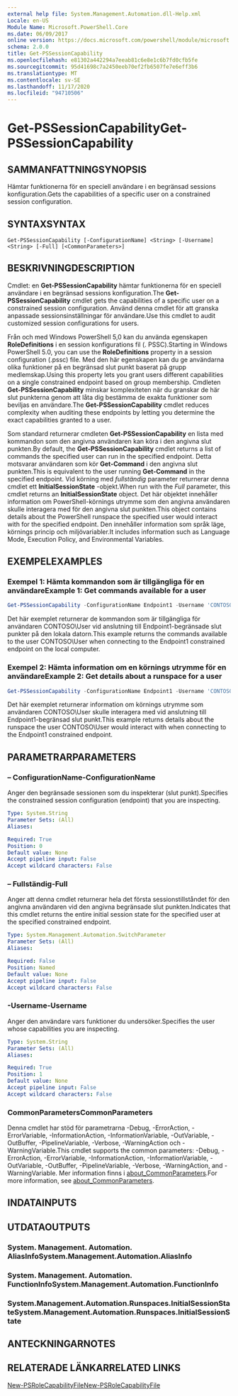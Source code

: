 ```yaml
---
external help file: System.Management.Automation.dll-Help.xml
Locale: en-US
Module Name: Microsoft.PowerShell.Core
ms.date: 06/09/2017
online version: https://docs.microsoft.com/powershell/module/microsoft.powershell.core/get-pssessioncapability?view=powershell-7.2&WT.mc_id=ps-gethelp
schema: 2.0.0
title: Get-PSSessionCapability
ms.openlocfilehash: e81302a442294a7eeab81c6e8e1c6b7fd0cfb5fe
ms.sourcegitcommit: 95d41698c7a2450eeb70ef2fb6507fe7e6eff3b6
ms.translationtype: MT
ms.contentlocale: sv-SE
ms.lasthandoff: 11/17/2020
ms.locfileid: "94710506"
---
```

# <span data-ttu-id="899cc-102">Get-PSSessionCapability</span><span class="sxs-lookup"><span data-stu-id="899cc-102">Get-PSSessionCapability</span></span>

## <span data-ttu-id="899cc-103">SAMMANFATTNING</span><span class="sxs-lookup"><span data-stu-id="899cc-103">SYNOPSIS</span></span>
<span data-ttu-id="899cc-104">Hämtar funktionerna för en speciell användare i en begränsad sessions konfiguration.</span><span class="sxs-lookup"><span data-stu-id="899cc-104">Gets the capabilities of a specific user on a constrained session configuration.</span></span>

## <span data-ttu-id="899cc-105">SYNTAX</span><span class="sxs-lookup"><span data-stu-id="899cc-105">SYNTAX</span></span>

```
Get-PSSessionCapability [-ConfigurationName] <String> [-Username] <String> [-Full] [<CommonParameters>]
```

## <span data-ttu-id="899cc-106">BESKRIVNING</span><span class="sxs-lookup"><span data-stu-id="899cc-106">DESCRIPTION</span></span>

<span data-ttu-id="899cc-107">Cmdlet: en **Get-PSSessionCapability** hämtar funktionerna för en speciell användare i en begränsad sessions konfiguration.</span><span class="sxs-lookup"><span data-stu-id="899cc-107">The **Get-PSSessionCapability** cmdlet gets the capabilities of a specific user on a constrained session configuration.</span></span>
<span data-ttu-id="899cc-108">Använd denna cmdlet för att granska anpassade sessionsinställningar för användare.</span><span class="sxs-lookup"><span data-stu-id="899cc-108">Use this cmdlet to audit customized session configurations for users.</span></span>

<span data-ttu-id="899cc-109">Från och med Windows PowerShell 5,0 kan du använda egenskapen **RoleDefinitions** i en session konfigurations fil (. PSSC).</span><span class="sxs-lookup"><span data-stu-id="899cc-109">Starting in Windows PowerShell 5.0, you can use the **RoleDefinitions** property in a session configuration (.pssc) file.</span></span>
<span data-ttu-id="899cc-110">Med den här egenskapen kan du ge användarna olika funktioner på en begränsad slut punkt baserat på grupp medlemskap.</span><span class="sxs-lookup"><span data-stu-id="899cc-110">Using this property lets you grant users different capabilities on a single constrained endpoint based on group membership.</span></span>
<span data-ttu-id="899cc-111">Cmdleten **Get-PSSessionCapability** minskar komplexiteten när du granskar de här slut punkterna genom att låta dig bestämma de exakta funktioner som beviljas en användare.</span><span class="sxs-lookup"><span data-stu-id="899cc-111">The **Get-PSSessionCapability** cmdlet reduces complexity when auditing these endpoints by letting you determine the exact capabilities granted to a user.</span></span>

<span data-ttu-id="899cc-112">Som standard returnerar cmdleten **Get-PSSessionCapability** en lista med kommandon som den angivna användaren kan köra i den angivna slut punkten.</span><span class="sxs-lookup"><span data-stu-id="899cc-112">By default, the **Get-PSSessionCapability** cmdlet returns a list of commands the specified user can run in the specified endpoint.</span></span>
<span data-ttu-id="899cc-113">Detta motsvarar användaren som kör **Get-Command** i den angivna slut punkten.</span><span class="sxs-lookup"><span data-stu-id="899cc-113">This is equivalent to the user running **Get-Command** in the specified endpoint.</span></span>
<span data-ttu-id="899cc-114">Vid körning med *fullständig* parameter returnerar denna cmdlet ett **InitialSessionState** -objekt.</span><span class="sxs-lookup"><span data-stu-id="899cc-114">When run with the *Full* parameter, this cmdlet returns an **InitialSessionState** object.</span></span>
<span data-ttu-id="899cc-115">Det här objektet innehåller information om PowerShell-körnings utrymme som den angivna användaren skulle interagera med för den angivna slut punkten.</span><span class="sxs-lookup"><span data-stu-id="899cc-115">This object contains details about the PowerShell runspace the specified user would interact with for the specified endpoint.</span></span>
<span data-ttu-id="899cc-116">Den innehåller information som språk läge, körnings princip och miljövariabler.</span><span class="sxs-lookup"><span data-stu-id="899cc-116">It includes information such as Language Mode, Execution Policy, and Environmental Variables.</span></span>

## <span data-ttu-id="899cc-117">EXEMPEL</span><span class="sxs-lookup"><span data-stu-id="899cc-117">EXAMPLES</span></span>

### <span data-ttu-id="899cc-118">Exempel 1: Hämta kommandon som är tillgängliga för en användare</span><span class="sxs-lookup"><span data-stu-id="899cc-118">Example 1: Get commands available for a user</span></span>

```powershell
Get-PSSessionCapability -ConfigurationName Endpoint1 -Username 'CONTOSO\User'
```

<span data-ttu-id="899cc-119">Det här exemplet returnerar de kommandon som är tillgängliga för användaren CONTOSO\User vid anslutning till Endpoint1-begränsade slut punkter på den lokala datorn.</span><span class="sxs-lookup"><span data-stu-id="899cc-119">This example returns the commands available to the user CONTOSO\User when connecting to the Endpoint1 constrained endpoint on the local computer.</span></span>

### <span data-ttu-id="899cc-120">Exempel 2: Hämta information om en körnings utrymme för en användare</span><span class="sxs-lookup"><span data-stu-id="899cc-120">Example 2: Get details about a runspace for a user</span></span>

```powershell
Get-PSSessionCapability -ConfigurationName Endpoint1 -Username 'CONTOSO\User' -Full
```

<span data-ttu-id="899cc-121">Det här exemplet returnerar information om körnings utrymme som användaren CONTOSO\User skulle interagera med vid anslutning till Endpoint1-begränsad slut punkt.</span><span class="sxs-lookup"><span data-stu-id="899cc-121">This example returns details about the runspace the user CONTOSO\User would interact with when connecting to the Endpoint1 constrained endpoint.</span></span>

## <span data-ttu-id="899cc-122">PARAMETRAR</span><span class="sxs-lookup"><span data-stu-id="899cc-122">PARAMETERS</span></span>

### <span data-ttu-id="899cc-123">– ConfigurationName</span><span class="sxs-lookup"><span data-stu-id="899cc-123">-ConfigurationName</span></span>

<span data-ttu-id="899cc-124">Anger den begränsade sessionen som du inspekterar (slut punkt).</span><span class="sxs-lookup"><span data-stu-id="899cc-124">Specifies the constrained session configuration (endpoint) that you are inspecting.</span></span>

```yaml
Type: System.String
Parameter Sets: (All)
Aliases:

Required: True
Position: 0
Default value: None
Accept pipeline input: False
Accept wildcard characters: False
```

### <span data-ttu-id="899cc-125">– Fullständig</span><span class="sxs-lookup"><span data-stu-id="899cc-125">-Full</span></span>

<span data-ttu-id="899cc-126">Anger att denna cmdlet returnerar hela det första sessionstillståndet för den angivna användaren vid den angivna begränsade slut punkten.</span><span class="sxs-lookup"><span data-stu-id="899cc-126">Indicates that this cmdlet returns the entire initial session state for the specified user at the specified constrained endpoint.</span></span>

```yaml
Type: System.Management.Automation.SwitchParameter
Parameter Sets: (All)
Aliases:

Required: False
Position: Named
Default value: None
Accept pipeline input: False
Accept wildcard characters: False
```

### <span data-ttu-id="899cc-127">-Username</span><span class="sxs-lookup"><span data-stu-id="899cc-127">-Username</span></span>

<span data-ttu-id="899cc-128">Anger den användare vars funktioner du undersöker.</span><span class="sxs-lookup"><span data-stu-id="899cc-128">Specifies the user whose capabilities you are inspecting.</span></span>

```yaml
Type: System.String
Parameter Sets: (All)
Aliases:

Required: True
Position: 1
Default value: None
Accept pipeline input: False
Accept wildcard characters: False
```

### <span data-ttu-id="899cc-129">CommonParameters</span><span class="sxs-lookup"><span data-stu-id="899cc-129">CommonParameters</span></span>

<span data-ttu-id="899cc-130">Denna cmdlet har stöd för parametrarna -Debug, -ErrorAction, -ErrorVariable, -InformationAction, -InformationVariable, -OutVariable, -OutBuffer, -PipelineVariable, -Verbose, -WarningAction och -WarningVariable.</span><span class="sxs-lookup"><span data-stu-id="899cc-130">This cmdlet supports the common parameters: -Debug, -ErrorAction, -ErrorVariable, -InformationAction, -InformationVariable, -OutVariable, -OutBuffer, -PipelineVariable, -Verbose, -WarningAction, and -WarningVariable.</span></span> <span data-ttu-id="899cc-131">Mer information finns i [about_CommonParameters](https://go.microsoft.com/fwlink/?LinkID=113216).</span><span class="sxs-lookup"><span data-stu-id="899cc-131">For more information, see [about_CommonParameters](https://go.microsoft.com/fwlink/?LinkID=113216).</span></span>

## <span data-ttu-id="899cc-132">INDATA</span><span class="sxs-lookup"><span data-stu-id="899cc-132">INPUTS</span></span>

## <span data-ttu-id="899cc-133">UTDATA</span><span class="sxs-lookup"><span data-stu-id="899cc-133">OUTPUTS</span></span>

### <span data-ttu-id="899cc-134">System. Management. Automation. AliasInfo</span><span class="sxs-lookup"><span data-stu-id="899cc-134">System.Management.Automation.AliasInfo</span></span>

### <span data-ttu-id="899cc-135">System. Management. Automation. FunctionInfo</span><span class="sxs-lookup"><span data-stu-id="899cc-135">System.Management.Automation.FunctionInfo</span></span>

### <span data-ttu-id="899cc-136">System.Management.Automation.Runspaces.InitialSessionState</span><span class="sxs-lookup"><span data-stu-id="899cc-136">System.Management.Automation.Runspaces.InitialSessionState</span></span>

## <span data-ttu-id="899cc-137">ANTECKNINGAR</span><span class="sxs-lookup"><span data-stu-id="899cc-137">NOTES</span></span>

## <span data-ttu-id="899cc-138">RELATERADE LÄNKAR</span><span class="sxs-lookup"><span data-stu-id="899cc-138">RELATED LINKS</span></span>

[<span data-ttu-id="899cc-139">New-PSRoleCapabilityFile</span><span class="sxs-lookup"><span data-stu-id="899cc-139">New-PSRoleCapabilityFile</span></span>](New-PSRoleCapabilityFile.md)

